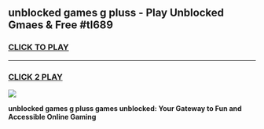 
## unblocked games g pluss - Play Unblocked Gmaes & Free #tl689
<h3>
<a href="https://news.freeplayer.one?title=unblocked_games_g_pluss&ref=26F">CLICK TO PLAY</a></h3>
<hr>

<h3>
<a href="https://news.freeplayer.one?title=unblocked_games_g_pluss&ref=26F">CLICK 2 PLAY</a>
  
</h3>

<a href="https://news.freeplayer.one?title=unblocked_games_g_pluss&ref=26F/"><img src="https://clearcache.store/games.png"></a>


**unblocked games g pluss games unblocked: Your Gateway to Fun and Accessible Online Gaming**
